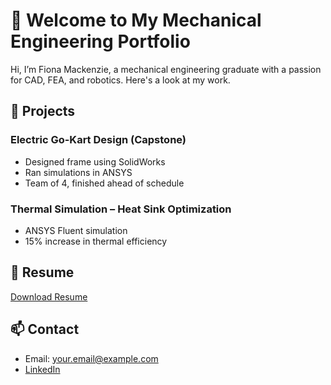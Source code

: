 # 👋 Welcome to My Mechanical Engineering Portfolio

Hi, I’m Fiona Mackenzie, a mechanical engineering graduate with a passion for CAD, FEA, and robotics. Here's a look at my work.

## 🔧 Projects

### Electric Go-Kart Design (Capstone)
- Designed frame using SolidWorks
- Ran simulations in ANSYS
- Team of 4, finished ahead of schedule

### Thermal Simulation – Heat Sink Optimization
- ANSYS Fluent simulation
- 15% increase in thermal efficiency

## 📄 Resume
[Download Resume](https://link-to-your-resume.pdf)

## 📫 Contact
- Email: your.email@example.com  
- [LinkedIn](https://linkedin.com/in/yourname)
